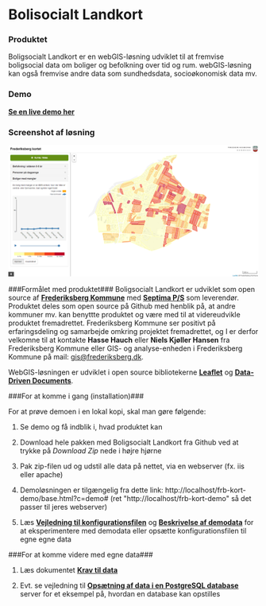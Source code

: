 Bolisocialt Landkort
========


### Produktet ###

Boligsocialt Landkort er en webGIS-løsning udviklet til at fremvise boligsocial data om boliger og befolkning over tid og rum. webGIS-løsning kan også fremvise andre data som sundhedsdata, socioøkonomisk data mv.

### Demo ###

[**Se en live demo her**](http://kosgis.github.io/Boligsocialt-Landkort/base.html?c=demo#)

### Screenshot af løsning ###


![](screendumps/Bosolak_boligermedmangler.PNG)


###Formålet med produktet###
Boligsocialt Landkort er udviklet som open source af [**Frederiksberg Kommune**](http://www.frederiksberg.dk/) med  [**Septima P/S**](http://www.septima.dk/) som leverendør. Produktet deles som open source på Github med henblik på, at andre kommuner mv. kan benyttte produktet og være med til at videreudvikle produktet fremadrettet.
Frederiksberg Kommune ser positivt på erfaringsdeling og samarbejde omkring projektet fremadrettet, og I er derfor velkomne til at kontakte **Hasse Hauch** eller **Niels Kjøller Hansen** fra Frederiksberg Kommune eller GIS- og analyse-enheden i Frederiksberg Kommune på mail: gis@frederiksberg.dk.

WebGIS-løsningen er udviklet i open source bibliotekerne [**Leaflet**](http://leafletjs.com/) og [**Data-Driven Documents**](http://d3js.org//).

###For at komme i gang (installation)###

For at prøve demoen i en lokal kopi, skal man gøre følgende: 

1. Se demo og få indblik i, hvad produktet kan

2. Download hele pakken med Boligsocialt Landkort fra Github ved at trykke på *Download Zip* nede i højre hjørne

3. Pak zip-filen ud og udstil alle data på nettet, via en webserver (fx. iis eller apache)
 
4. Demoløsningen er tilgængelig fra dette link: http://localhost/frb-kort-demo/base.html?c=demo# (ret "http://localhost/frb-kort-demo" så det passer til jeres webserver)

5. Læs [**Vejledning til konfigurationsfilen**](vejledninger/Vejledning_til_konfigurationsfilen.md) og [**Beskrivelse af demodata**](vejledninger/Beskrivelse_af_demodata.md) for at eksperimentere med demodata eller opsætte konfigurationsfilen til egne egne data

###For at komme videre med egne data###

1. Læs dokumentet [**Krav til data**](vejledninger/Krav_til_data.md)

2. Evt. se vejledning til [**Opsætning af data i en PostgreSQL database**](vejledninger/Opsætning_i_PostgreSQL.md)
 server for et eksempel på, hvordan en database kan opstilles
